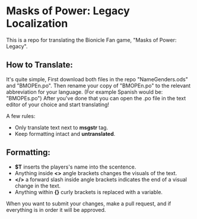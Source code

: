# Masks of Power: Legacy Localization
This is a repo for translating the Bionicle Fan game, "Masks of Power: Legacy".

## How to Translate:
It's quite simple, First download both files in the repo "NameGenders.ods" and "BMOPEn.po".
Then rename your copy of "BMOPEn.po" to the relevant abbreviation for your language. (For example Spanish would be: "BMOPEs.po")
After you've done that you can open the .po file in the text editor of your choice and start translating! 

A few rules: 
  - Only translate text next to **msgstr** tag.
  - Keep formatting intact and **untranslated**.

## Formatting:
  - **$T** inserts the players's name into the scentence.
  - Anything inside **<>** angle brackets changes the visuals of the text.
  - **</>** a forward slash inside angle brackets indicates the end of a visual change in the text.
  - Anything within **{}** curly brackets is replaced with a variable.

When you want to submit your changes, make a pull request, and if everything is in order it will be approved.

